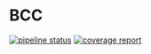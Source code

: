 # BCC

[![pipeline status](http://purelove.ics.es.osaka-u.ac.jp/davidepi/bcc/badges/master/pipeline.svg?style=flat)](http://purelove.ics.es.osaka-u.ac.jp/davidepi/bcc/commits/master)
[![coverage report](http://purelove.ics.es.osaka-u.ac.jp/davidepi/bcc/badges/master/coverage.svg?style=flat)](http://purelove.ics.es.osaka-u.ac.jp/davidepi/bcc/commits/master)
